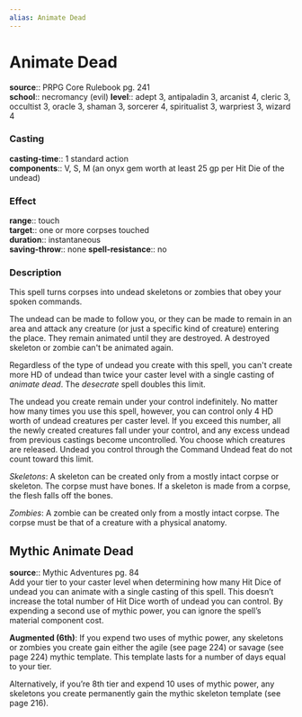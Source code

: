 ```yaml
---
alias: Animate Dead
---
```


# Animate Dead 

**source**:: PRPG Core Rulebook pg. 241  
**school**:: necromancy (evil)
**level**:: adept 3, antipaladin 3, arcanist 4, cleric 3, occultist 3, oracle 3, shaman 3, sorcerer 4, spiritualist 3, warpriest 3, wizard 4

### Casting 

**casting-time**:: 1 standard action  
**components**:: V, S, M (an onyx gem worth at least 25 gp per Hit Die of the undead)

### Effect 

**range**:: touch  
**target**:: one or more corpses touched  
**duration**:: instantaneous  
**saving-throw**:: none
**spell-resistance**:: no

### Description 

This spell turns corpses into undead skeletons or zombies that obey your spoken commands.  
  
The undead can be made to follow you, or they can be made to remain in an area and attack any creature (or just a specific kind of creature) entering the place. They remain animated until they are destroyed. A destroyed skeleton or zombie can't be animated again.  
  
Regardless of the type of undead you create with this spell, you can't create more HD of undead than twice your caster level with a single casting of *animate dead*. The *desecrate* spell doubles this limit.  
  
The undead you create remain under your control indefinitely. No matter how many times you use this spell, however, you can control only 4 HD worth of undead creatures per caster level. If you exceed this number, all the newly created creatures fall under your control, and any excess undead from previous castings become uncontrolled. You choose which creatures are released. Undead you control through the Command Undead feat do not count toward this limit.  
  
*Skeletons*: A skeleton can be created only from a mostly intact corpse or skeleton. The corpse must have bones. If a skeleton is made from a corpse, the flesh falls off the bones.  
  
*Zombies*: A zombie can be created only from a mostly intact corpse. The corpse must be that of a creature with a physical anatomy.

## Mythic Animate Dead 

**source**:: Mythic Adventures pg. 84  
Add your tier to your caster level when determining how many Hit Dice of undead you can animate with a single casting of this spell. This doesn’t increase the total number of Hit Dice worth of undead you can control. By expending a second use of mythic power, you can ignore the spell’s material component cost.  
  
**Augmented (6th)**: If you expend two uses of mythic power, any skeletons or zombies you create gain either the agile (see page 224) or savage (see page 224) mythic template. This template lasts for a number of days equal to your tier.  
  
Alternatively, if you’re 8th tier and expend 10 uses of mythic power, any skeletons you create permanently gain the mythic skeleton template (see page 216).

